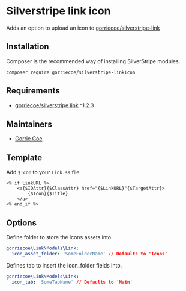 # Silverstripe link icon

Adds an option to upload an icon to [gorriecoe/silverstripe-link](https://github.com/gorriecoe/silverstripe-link)

## Installation

Composer is the recommended way of installing SilverStripe modules.

```
composer require gorriecoe/silverstripe-linkicon
```

## Requirements

- [gorriecoe/silverstripe link](https://github.com/gorriecoe/silverstripe-link) ^1.2.3

## Maintainers

- [Gorrie Coe](https://github.com/gorriecoe)

## Template

Add `$Icon` to your `Link.ss` file.
```
<% if LinkURL %>
    <a{$IDAttr}{$ClassAttr} href="{$LinkURL}"{$TargetAttr}>
        {$Icon}{$Title}
    </a>
<% end_if %>
```

## Options

Define folder to store the icons assets into.

```yml
gorriecoe\Link\Models\Link:
  icon_asset_folder: 'SomeFolderName' // Defaults to 'Icons'
```

Defines tab to insert the icon_folder fields into.

```yml
gorriecoe\Link\Models\Link:
  icon_tab: 'SomeTabName' // Defaults to 'Main'
```
